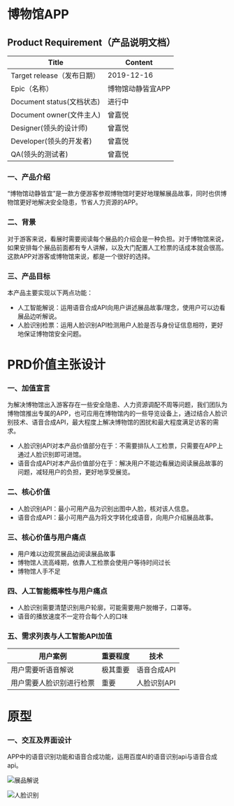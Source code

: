 # 博物馆APP

## Product Requirement（产品说明文档）
|  Title   |  Content   |
| --- | --- |
|  Target release（发布日期）   |   2019-12-16  |
|   Epic（名称）  |   博物馆动静皆宜APP  |
|  Document status(文档状态)   |   进行中  |
|  Document owner(文件主人)   |  曾嘉悦   |
|   Designer(领头的设计师)  |  曾嘉悦   |
|   Developer(领头的开发者)  |  曾嘉悦   |    
|   QA(领头的测试者)  |  曾嘉悦   |

### 一、产品介绍
“博物馆动静皆宜”是一款方便游客参观博物馆时更好地理解展品故事，同时也供博物馆更好地解决安全隐患，节省人力资源的APP。

### 二、背景
对于游客来说，看展时需要阅读每个展品的介绍会是一种负担。对于博物馆来说，如果安排每个展品前面都有专人讲解，以及大门配置人工检票的话成本就会很高。这款APP对游客或博物馆来说，都是一个很好的选择。

### 三、产品目标
本产品主要实现以下两点功能：
* 人工智能解说：运用语音合成API向用户讲述展品故事/理念，使用户可以边看展品边听解说。
* 人脸识别检票：运用人脸识别API检测用户人脸是否与身份证信息相符，更好地保证博物馆安全问题。

# PRD价值主张设计 
### 一、加值宣言 
为解决博物馆出入游客存在一些安全隐患、人力资源调配不周等问题，我们团队为博物馆推出专属的APP，也可应用在博物馆内的一些导览设备上，通过结合人脸识别技术、语音合成API，最大程度上解决博物馆的困扰和最大程度满足访客的需求。
* 人脸识别API对本产品价值部分在于：不需要排队人工检票，只需要在APP上通过人脸识别即可进馆。
* 语音合成API对本产品价值部分在于：解决用户不能边看展边阅读展品故事的问题，减轻用户的负担，更好地享受展览。

### 二、核心价值 
* 人脸识别API：最小可用产品为识别出图中人脸，核对该人信息。
* 语音合成API：最小可用产品为将文字转化成语音，向用户介绍展品故事。

### 三、核心价值与用户痛点 
* 用户难以边观赏展品边阅读展品故事
* 博物馆人流高峰期，依靠人工检票会使用户等待时间过长
* 博物馆人手不足

### 四、人工智能概率性与用户痛点 
* 人脸识别需要清楚识别用户轮廓，可能需要用户脱帽子，口罩等。
* 语音的播放速度不一定符合每个人的口味

### 五、需求列表与人工智能API加值 

|  用户案例   |  重要程度   |    技术   |
| --- | --- | --- |
|   用户需要听语音解说  |   极其重要  |   语音合成API   |
|   用户需要人脸识别进行检票   |   重要  |   人脸识别API   |

# 原型
### 一、交互及界面设计
APP中的语音识别功能和语音合成功能，运用百度AI的语音识别api与语音合成api。


![展品解说](https://images.gitee.com/uploads/images/2020/0110/115433_ae4325e7_1648179.png "解说.png")

![人脸识别](https://images.gitee.com/uploads/images/2020/0110/115234_b6744425_1648179.png "人脸识别.png")
